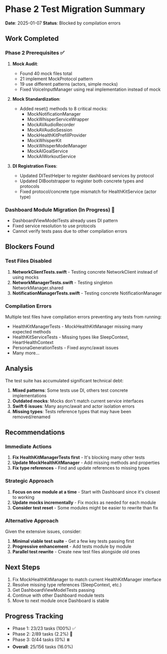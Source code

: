 # Phase 2 Test Migration Summary

**Date**: 2025-01-07
**Status**: Blocked by compilation errors

## Work Completed

### Phase 2 Prerequisites ✅
1. **Mock Audit**:
   - Found 40 mock files total
   - 21 implement MockProtocol pattern
   - 19 use different patterns (actors, simple mocks)
   - Fixed VoiceInputManager using real implementation instead of mock

2. **Mock Standardization**:
   - Added reset() methods to 8 critical mocks:
     - MockNotificationManager
     - MockWhisperServiceWrapper  
     - MockAVAudioRecorder
     - MockAVAudioSession
     - MockHealthKitPrefillProvider
     - MockWhisperKit
     - MockWhisperModelManager
     - MockAIGoalService
     - MockAIWorkoutService

3. **DI Registration Fixes**:
   - Updated DITestHelper to register dashboard services by protocol
   - Updated DIBootstrapper to register both concrete types and protocols
   - Fixed protocol/concrete type mismatch for HealthKitService (actor type)

### Dashboard Module Migration (In Progress) 🚧
- DashboardViewModelTests already uses DI pattern
- Fixed service resolution to use protocols
- Cannot verify tests pass due to other compilation errors

## Blockers Found

### Test Files Disabled
1. **NetworkClientTests.swift** - Testing concrete NetworkClient instead of using mocks
2. **NetworkManagerTests.swift** - Testing singleton NetworkManager.shared
3. **NotificationManagerTests.swift** - Testing concrete NotificationManager

### Compilation Errors
Multiple test files have compilation errors preventing any tests from running:
- HealthKitManagerTests - MockHealthKitManager missing many expected methods
- HealthKitServiceTests - Missing types like SleepContext, HeartHealthContext
- PersonaGenerationTests - Fixed async/await issues
- Many more...

## Analysis

The test suite has accumulated significant technical debt:
1. **Mixed patterns**: Some tests use DI, others test concrete implementations
2. **Outdated mocks**: Mocks don't match current service interfaces
3. **Swift 6 issues**: Many async/await and actor isolation errors
4. **Missing types**: Tests reference types that may have been removed/renamed

## Recommendations

### Immediate Actions
1. **Fix HealthKitManagerTests first** - It's blocking many other tests
2. **Update MockHealthKitManager** - Add missing methods and properties
3. **Fix type references** - Find and update references to missing types

### Strategic Approach
1. **Focus on one module at a time** - Start with Dashboard since it's closest to working
2. **Update mocks incrementally** - Fix mocks as needed for each module
3. **Consider test reset** - Some modules might be easier to rewrite than fix

### Alternative Approach
Given the extensive issues, consider:
1. **Minimal viable test suite** - Get a few key tests passing first
2. **Progressive enhancement** - Add tests module by module
3. **Parallel test rewrite** - Create new test files alongside old ones

## Next Steps

1. Fix MockHealthKitManager to match current HealthKitManager interface
2. Resolve missing type references (SleepContext, etc.)
3. Get DashboardViewModelTests passing
4. Continue with other Dashboard module tests
5. Move to next module once Dashboard is stable

## Progress Tracking
- Phase 1: 23/23 tasks (100%) ✅
- Phase 2: 2/89 tasks (2.2%) 🚧
- Phase 3: 0/44 tasks (0%) ⏸️
- **Overall**: 25/156 tasks (16.0%)
